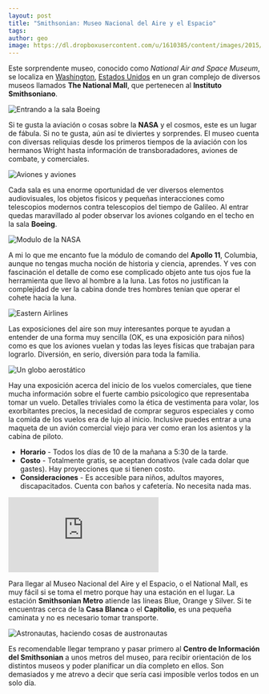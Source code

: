 ```yaml
---
layout: post
title: "Smithsonian: Museo Nacional del Aire y el Espacio"
tags: 
author: geo
image: https://dl.dropboxusercontent.com/u/1610385/content/images/2015/03/2015-01-14-11-57-49.jpg
---
```

Este sorprendente museo, conocido como *National Air and Space Museum*, se localiza en [Washington](/tag/washington), [Estados Unidos](/tag/estados-unidos) en un gran complejo de diversos museos llamados **The National Mall**, que pertenecen al **Instituto Smithsoniano**. 

![Entrando a la sala Boeing](https://dl.dropboxusercontent.com/u/1610385/content/images/2015/03/2015-01-14-10-32-04.jpg)

Si te gusta la aviación o cosas sobre la **NASA** y el cosmos, este es un lugar de fábula. Si no te gusta, aún así te diviertes y sorprendes. El museo cuenta con diversas reliquias desde los primeros tiempos de la aviación con los hermanos Wright hasta información de transboradadores, aviones de combate, y comerciales.

![Aviones y aviones](https://dl.dropboxusercontent.com/u/1610385/content/images/2015/03/2015-01-14-11-05-20.jpg)

Cada sala es una enorme oportunidad de ver diversos elementos audiovisuales, los objetos fisicos y pequeñas interacciones como telescopios modernos contra telescopios del tiempo de Galileo. Al entrar quedas maravillado al poder observar los aviones colgando en el techo en la sala **Boeing**.

![Modulo de la NASA](https://dl.dropboxusercontent.com/u/1610385/content/images/2015/03/2015-01-14-11-26-07.jpg)

A mi lo que me encanto fue la módulo de comando del **Apollo 11**, Columbia, aunque no tengas mucha noción de historia y ciencia, aprendes. Y ves con fascinación el detalle de como ese complicado objeto ante tus ojos fue la herramienta que llevo al hombre a la luna. Las fotos no justifican la complejidad de ver la cabina donde tres hombres tenían que operar el cohete hacia la luna.

![Eastern Airlines](https://dl.dropboxusercontent.com/u/1610385/content/images/2015/03/2015-01-14-11-58-08.jpg)

Las exposiciones del aire son muy interesantes porque te ayudan a entender de una forma muy sencilla (OK, es una exposición para niños) como es que los aviones vuelan y todas las leyes físicas que trabajan para lograrlo. Diversión, en serio, diversión para toda la familia. 

![Un globo aerostático](https://dl.dropboxusercontent.com/u/1610385/content/images/2015/03/2015-01-14-11-56-06.jpg)

Hay una exposición acerca del inicio de los vuelos comerciales, que tiene mucha información sobre el fuerte cambio psicologico que representaba tomar un vuelo. Detalles triviales como la ética de vestimenta para volar, los exorbitantes precios, la necesidad de comprar seguros especiales y como la comida de los vuelos era de lujo al inicio. Inclusive puedes entrar a una maqueta de un avión comercial viejo para ver como eran los asientos y la cabina de piloto.

* **Horario** - Todos los días de 10 de la mañana a 5:30 de la tarde.
* **Costo** - Totalmente gratis, se aceptan donativos (vale cada dolar que gastes). Hay proyecciones que si tienen costo.
* **Consideraciones** - Es accesible para niños, adultos mayores, discapacitados. Cuenta con baños y cafetería. No necesita nada mas.

<div class="embed-responsive embed-responsive-16by9">
<iframe src="https://www.google.com/maps/embed?pb=!1m14!1m8!1m3!1d6211.135653864928!2d-77.02439911114502!3d38.88812852230695!3m2!1i1024!2i768!4f13.1!3m3!1m2!1s0x0000000000000000%3A0xf8e7c937dd8ce81b!2sSmithsonian+National+Air+and+Space+Museum!5e0!3m2!1sen!2sus!4v1426712397706" class="embed-responsive-item"  frameborder="0" style="border:0"></iframe>
</div>

Para llegar al Museo Nacional del Aire y el Espacio, o el National Mall, es muy fácil si se toma el metro porque hay una estación en el lugar. La estación  **Smithsonian Metro** atiende las líneas Blue, Orange y Silver. Si te encuentras cerca de la **Casa Blanca** o el **Capitolio**, es una pequeña caminata y no es necesario tomar transporte. 

![Astronautas, haciendo cosas de austronautas](https://dl.dropboxusercontent.com/u/1610385/content/images/2015/03/2015-01-14-11-50-51.jpg)

Es recomendable llegar temprano y pasar primero al **Centro de Información del Smithsonian** a unos metros del museo, para recibir orientación de los distintos museos y poder planificar un día completo en ellos. Son demasiados y me atrevo a decir que sería casi imposible verlos todos en un solo día.
